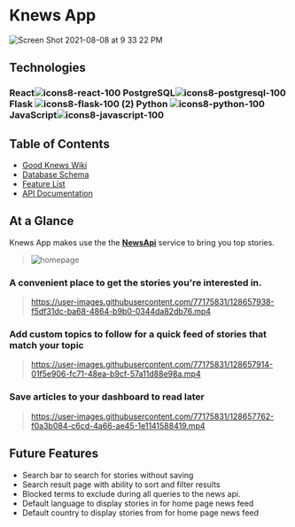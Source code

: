 # Knews App
![Screen Shot 2021-08-08 at 9 33 22 PM](https://user-images.githubusercontent.com/77175831/128655427-a359f85a-8b3e-4cef-a0f0-807de1069b30.png)

## Technologies
### React![icons8-react-100](https://user-images.githubusercontent.com/77175831/128655462-ae9673cb-67d2-4df3-bc52-2c43b6419834.png) PostgreSQL![icons8-postgresql-100](https://user-images.githubusercontent.com/77175831/128655482-b4743976-babd-4fc9-a2a3-8d2ef6c616d6.png) Flask ![icons8-flask-100 (2)](https://user-images.githubusercontent.com/77175831/128655684-3e655dc3-becd-4a56-9576-30fc8e5fdf8f.png) Python ![icons8-python-100](https://user-images.githubusercontent.com/77175831/128655745-4e1ea395-cc70-4a82-a959-bd067d4950e6.png) JavaScript![icons8-javascript-100](https://user-images.githubusercontent.com/77175831/128655574-0026d8d0-3550-4bc0-b322-eea219812c3c.png) 
## Table of Contents
 - [Good Knews Wiki](https://github.com/johnshivers3/Knews/wiki/Good-Knews!)
 - [Database Schema](https://github.com/johnshivers3/Knews/wiki/Database-Schema)
 - [Feature List](https://github.com/johnshivers3/Knews/wiki/Feature-List)
 - [API Documentation](https://github.com/johnshivers3/Knews/wiki/API-Documentation)


## At a Glance
Knews App makes use the the [__NewsApi__](www.newsapi.org) service to bring you top stories.
> ![homepage](https://user-images.githubusercontent.com/77175831/128657724-86d6188a-bba9-4dd9-8230-326576437e45.jpg)

### A convenient place to get the stories you're interested in.
> https://user-images.githubusercontent.com/77175831/128657938-f5df31dc-ba68-4864-b9b0-0344da82db76.mp4

### Add custom topics to follow for a quick feed of stories that match your topic
> https://user-images.githubusercontent.com/77175831/128657914-01f5e906-fc71-48ea-b9cf-57a11d88e98a.mp4



### Save articles to your dashboard to read later
> https://user-images.githubusercontent.com/77175831/128657762-f0a3b084-c6cd-4a66-ae45-1e1141588419.mp4

## Future Features
 - Search bar to search for stories without saving
 - Search result page with ability to sort and filter results
 - Blocked terms to exclude during all queries to the news api.
 - Default language to display stories in for home page news feed 
 - Default country to display stories from for home page news feed
